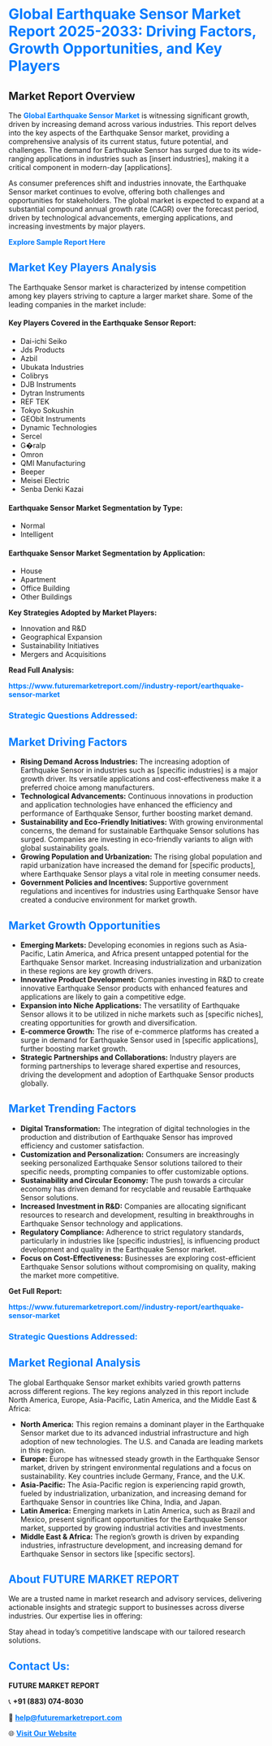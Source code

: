 <h1 style="color: #007BFF;">Global Earthquake Sensor Market Report 2025-2033: Driving Factors, Growth Opportunities, and Key Players</h1>

<section id="overview">
<h2>Market Report Overview</h2>
<p>The <a href="https://www.futuremarketreport.com//industry-report/earthquake-sensor-market" style="color: #007BFF; text-decoration: none;"><strong>Global Earthquake Sensor Market</strong></a> is witnessing significant growth, driven by increasing demand across various industries. This report delves into the key aspects of the Earthquake Sensor market, providing a comprehensive analysis of its current status, future potential, and challenges. The demand for Earthquake Sensor has surged due to its wide-ranging applications in industries such as [insert industries], making it a critical component in modern-day [applications].</p>
<p>As consumer preferences shift and industries innovate, the Earthquake Sensor market continues to evolve, offering both challenges and opportunities for stakeholders. The global market is expected to expand at a substantial compound annual growth rate (CAGR) over the forecast period, driven by technological advancements, emerging applications, and increasing investments by major players.</p>
</section>

<section id="overview">
<p><a href="https://www.futuremarketreport.com//request-sample/reportId=92252" style="color: #007BFF; text-decoration: none;"><strong>Explore Sample Report Here</strong></a></p>
</section>

<section id="key-players">
<h2 style="color: #007BFF;">Market Key Players Analysis</h2>
<p>The Earthquake Sensor market is characterized by intense competition among key players striving to capture a larger market share. Some of the leading companies in the market include:</p>
<h4>Key Players Covered in the Earthquake Sensor Report:</h4>
<ul><li>Dai-ichi Seiko</li><li>Jds Products</li><li>Azbil</li><li>Ubukata Industries</li><li>Colibrys</li><li>DJB Instruments</li><li>Dytran Instruments</li><li>REF TEK</li><li>Tokyo Sokushin</li><li>GEObit Instruments</li><li>Dynamic Technologies</li><li>Sercel</li><li>G�ralp</li><li>Omron</li><li>QMI Manufacturing</li><li>Beeper</li><li>Meisei Electric</li><li>Senba Denki Kazai</li></ul>
<h4>Earthquake Sensor Market Segmentation by Type:</h4>
<ul><li>Normal</li><li>Intelligent</li></ul>

<h4>Earthquake Sensor Market Segmentation by Application:</h4>
<ul><li>House</li><li>Apartment</li><li>Office Building</li><li>Other Buildings</li></ul>
<p><strong>Key Strategies Adopted by Market Players:</strong></p>
<ul>
<li>Innovation and R&D</li>
<li>Geographical Expansion</li>
<li>Sustainability Initiatives</li>
<li>Mergers and Acquisitions</li>
</ul>
</section>

<section>
<p><strong>Read Full Analysis: </strong></p><a href="https://www.futuremarketreport.com//industry-report/earthquake-sensor-market" style="color: #007BFF; text-decoration: none;"><strong>https://www.futuremarketreport.com//industry-report/earthquake-sensor-market</strong></a>
<h3 style="color: #007BFF;">Strategic Questions Addressed:</h3>
</section>

<section id="driving-factors">
<h2 style="color: #007BFF;">Market Driving Factors</h2>
<ul>
<li><strong>Rising Demand Across Industries:</strong> The increasing adoption of Earthquake Sensor in industries such as [specific industries] is a major growth driver. Its versatile applications and cost-effectiveness make it a preferred choice among manufacturers.</li>
<li><strong>Technological Advancements:</strong> Continuous innovations in production and application technologies have enhanced the efficiency and performance of Earthquake Sensor, further boosting market demand.</li>
<li><strong>Sustainability and Eco-Friendly Initiatives:</strong> With growing environmental concerns, the demand for sustainable Earthquake Sensor solutions has surged. Companies are investing in eco-friendly variants to align with global sustainability goals.</li>
<li><strong>Growing Population and Urbanization:</strong> The rising global population and rapid urbanization have increased the demand for [specific products], where Earthquake Sensor plays a vital role in meeting consumer needs.</li>
<li><strong>Government Policies and Incentives:</strong> Supportive government regulations and incentives for industries using Earthquake Sensor have created a conducive environment for market growth.</li>
</ul>
</section>

<section id="growth-opportunities">
<h2 style="color: #007BFF;">Market Growth Opportunities</h2>
<ul>
<li><strong>Emerging Markets:</strong> Developing economies in regions such as Asia-Pacific, Latin America, and Africa present untapped potential for the Earthquake Sensor market. Increasing industrialization and urbanization in these regions are key growth drivers.</li>
<li><strong>Innovative Product Development:</strong> Companies investing in R&D to create innovative Earthquake Sensor products with enhanced features and applications are likely to gain a competitive edge.</li>
<li><strong>Expansion into Niche Applications:</strong> The versatility of Earthquake Sensor allows it to be utilized in niche markets such as [specific niches], creating opportunities for growth and diversification.</li>
<li><strong>E-commerce Growth:</strong> The rise of e-commerce platforms has created a surge in demand for Earthquake Sensor used in [specific applications], further boosting market growth.</li>
<li><strong>Strategic Partnerships and Collaborations:</strong> Industry players are forming partnerships to leverage shared expertise and resources, driving the development and adoption of Earthquake Sensor products globally.</li>
</ul>
</section>

<section id="trending-factors">
<h2 style="color: #007BFF;">Market Trending Factors</h2>
<ul>
<li><strong>Digital Transformation:</strong> The integration of digital technologies in the production and distribution of Earthquake Sensor has improved efficiency and customer satisfaction.</li>
<li><strong>Customization and Personalization:</strong> Consumers are increasingly seeking personalized Earthquake Sensor solutions tailored to their specific needs, prompting companies to offer customizable options.</li>
<li><strong>Sustainability and Circular Economy:</strong> The push towards a circular economy has driven demand for recyclable and reusable Earthquake Sensor solutions.</li>
<li><strong>Increased Investment in R&D:</strong> Companies are allocating significant resources to research and development, resulting in breakthroughs in Earthquake Sensor technology and applications.</li>
<li><strong>Regulatory Compliance:</strong> Adherence to strict regulatory standards, particularly in industries like [specific industries], is influencing product development and quality in the Earthquake Sensor market.</li>
<li><strong>Focus on Cost-Effectiveness:</strong> Businesses are exploring cost-efficient Earthquake Sensor solutions without compromising on quality, making the market more competitive.</li>
</ul>
</section>

<section>
<p><strong>Get Full Report: </strong></p><a href="https://www.futuremarketreport.com//industry-report/earthquake-sensor-market" style="color: #007BFF; text-decoration: none;"><strong>https://www.futuremarketreport.com//industry-report/earthquake-sensor-market</strong></a>
<h3 style="color: #007BFF;">Strategic Questions Addressed:</h3>
</section>


<section id="regional-analysis">
<h2 style="color: #007BFF;">Market Regional Analysis</h2>
<p>The global Earthquake Sensor market exhibits varied growth patterns across different regions. The key regions analyzed in this report include North America, Europe, Asia-Pacific, Latin America, and the Middle East & Africa:</p>
<ul>
<li><strong>North America:</strong> This region remains a dominant player in the Earthquake Sensor market due to its advanced industrial infrastructure and high adoption of new technologies. The U.S. and Canada are leading markets in this region.</li>
<li><strong>Europe:</strong> Europe has witnessed steady growth in the Earthquake Sensor market, driven by stringent environmental regulations and a focus on sustainability. Key countries include Germany, France, and the U.K.</li>
<li><strong>Asia-Pacific:</strong> The Asia-Pacific region is experiencing rapid growth, fueled by industrialization, urbanization, and increasing demand for Earthquake Sensor in countries like China, India, and Japan.</li>
<li><strong>Latin America:</strong> Emerging markets in Latin America, such as Brazil and Mexico, present significant opportunities for the Earthquake Sensor market, supported by growing industrial activities and investments.</li>
<li><strong>Middle East & Africa:</strong> The region’s growth is driven by expanding industries, infrastructure development, and increasing demand for Earthquake Sensor in sectors like [specific sectors].</li>
</ul>
</section>

<footer>
<h2 style="color: #007BFF;">About FUTURE MARKET REPORT</h2>
<p>We are a trusted name in market research and advisory services, delivering actionable insights and strategic support to businesses across diverse industries. Our expertise lies in offering:</p>

<p>Stay ahead in today’s competitive landscape with our tailored research solutions.</p>

<h2 style="color: #007BFF;">Contact Us:</h2>
<p><strong>FUTURE MARKET REPORT</strong></p>
<p>📞 <strong>+91 (883) 074-8030</strong></p>
<p>📧 <strong><a href="mailto:help@futuremarketreport.com" style="color: #007BFF;">help@futuremarketreport.com</a></strong></p>
<p>🌐 <strong><a href="https://www.futuremarketreport.com/" style="color: #007BFF;">Visit Our Website</a></strong></p>
</footer>